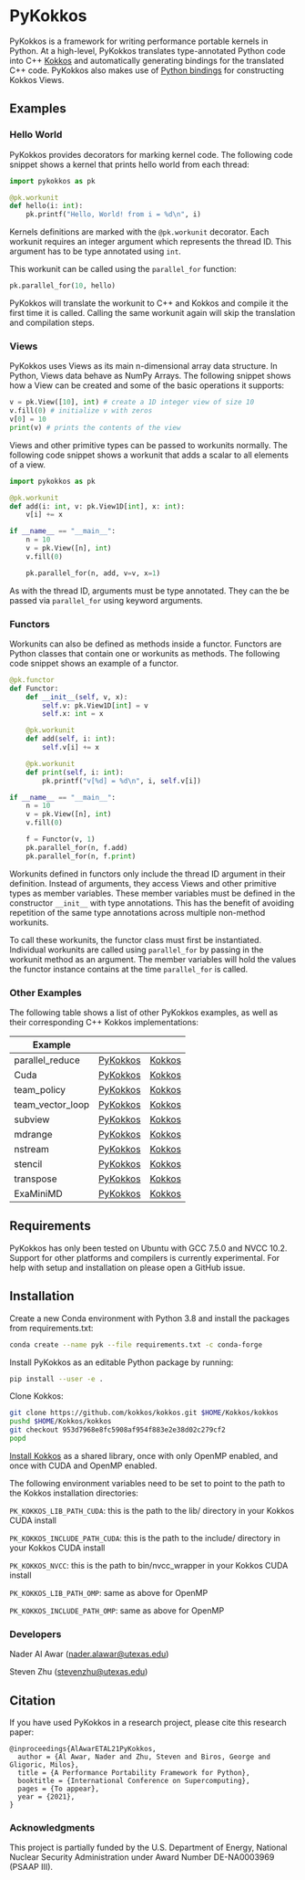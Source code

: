 # PyKokkos

PyKokkos is a framework for writing performance portable kernels in
Python. At a high-level, PyKokkos translates type-annotated Python
code into C++ [Kokkos](https://github.com/kokkos/kokkos/) and
automatically generating bindings for the translated C++ code.
PyKokkos also makes use of [Python
bindings](https://github.com/kokkos/kokkos-python) for constructing
Kokkos Views.

## Examples

### Hello World

PyKokkos provides decorators for marking kernel code. The following
code snippet shows a kernel that prints hello world from each thread:

```python
import pykokkos as pk

@pk.workunit
def hello(i: int):
    pk.printf("Hello, World! from i = %d\n", i)
```

Kernels definitions are marked with the `@pk.workunit` decorator. Each
workunit requires an integer argument which represents the thread ID.
This argument has to be type annotated using `int`.

This workunit can be called using the `parallel_for` function:

```python
pk.parallel_for(10, hello)
```

PyKokkos will translate the workunit to C++ and Kokkos and compile it
the first time it is called. Calling the same workunit again will skip
the translation and compilation steps.

### Views

PyKokkos uses Views as its main n-dimensional array data structure. In
Python, Views data behave as NumPy Arrays. The following snippet shows
how a View can be created and some of the basic operations it
supports:

```python
v = pk.View([10], int) # create a 1D integer view of size 10
v.fill(0) # initialize v with zeros
v[0] = 10
print(v) # prints the contents of the view
```

Views and other primitive types can be passed to workunits normally.
The following code snippet shows a workunit that adds a scalar to all
elements of a view.

```python
import pykokkos as pk

@pk.workunit
def add(i: int, v: pk.View1D[int], x: int):
    v[i] += x

if __name__ == "__main__":
    n = 10
    v = pk.View([n], int)
    v.fill(0)

    pk.parallel_for(n, add, v=v, x=1)
```

As with the thread ID, arguments must be type annotated. They can the
be passed via `parallel_for` using keyword arguments.

### Functors

Workunits can also be defined as methods inside a functor. Functors
are Python classes that contain one or workunits as methods. The
following code snippet shows an example of a functor.

```python
@pk.functor
def Functor:
    def __init__(self, v, x):
        self.v: pk.View1D[int] = v
        self.x: int = x

    @pk.workunit
    def add(self, i: int):
        self.v[i] += x

    @pk.workunit
    def print(self, i: int):
        pk.printf("v[%d] = %d\n", i, self.v[i])

if __name__ == "__main__":
    n = 10
    v = pk.View([n], int)
    v.fill(0)

    f = Functor(v, 1)
    pk.parallel_for(n, f.add)
    pk.parallel_for(n, f.print)
```

Workunits defined in functors only include the thread ID argument in
their definition. Instead of arguments, they access Views and other
primitive types as member variables. These member variables must be
defined in the constructor `__init__` with type annotations. This has
the benefit of avoiding repetition of the same type annotations across
multiple non-method workunits.

To call these workunits, the functor class must first be instantiated.
Individual workunits are called using `parallel_for` by passing in the
workunit method as an argument. The member variables will hold the
values the functor instance contains at the time `parallel_for` is
called.

### Other Examples

The following table shows a list of other PyKokkos examples, as well
as their corresponding C++ Kokkos implementations:

| Example  | | |
| -------- | - | - |
| parallel_reduce | [PyKokkos](https://github.com/kokkos/pykokkos/blob/main/examples/kokkos-tutorials/functor/02.py) | [Kokkos](https://github.com/kokkos/kokkos-tutorials/blob/main/Exercises/02/Solution/exercise_2_solution.cpp) |
| Cuda | [PyKokkos](https://github.com/kokkos/pykokkos/blob/main/examples/kokkos-tutorials/functor/04.py) | [Kokkos](https://github.com/kokkos/kokkos-tutorials/blob/main/Exercises/04/Solution/exercise_4_solution.cpp) |
| team_policy | [PyKokkos](https://github.com/kokkos/pykokkos/blob/main/examples/kokkos-tutorials/functor/team_policy.py) | [Kokkos](https://github.com/kokkos/kokkos-tutorials/blob/main/Exercises/team_policy/Solution/team_policy_solution.cpp) |
| team_vector_loop | [PyKokkos](https://github.com/kokkos/pykokkos/blob/main/examples/kokkos-tutorials/functor/team_vector_loop.py) | [Kokkos](https://github.com/kokkos/kokkos-tutorials/blob/main/Exercises/team_vector_loop/Solution/team_vector_loop_solution.cpp) |
| subview | [PyKokkos](https://github.com/kokkos/pykokkos/blob/main/examples/kokkos-tutorials/functor/subview.py) | [Kokkos](https://github.com/kokkos/kokkos-tutorials/blob/main/Exercises/subview/Solution/exercise_subview_solution.cpp) |
| mdrange | [PyKokkos](https://github.com/kokkos/pykokkos/blob/main/examples/kokkos-tutorials/workload/mdrange.py) | [Kokkos](https://github.com/kokkos/kokkos-tutorials/blob/main/Exercises/mdrange/Solution/exercise_mdrange_solution.cpp) |
| nstream | [PyKokkos](https://github.com/kokkos/pykokkos/blob/main/examples/ParRes/workload/nstream.py) | [Kokkos](https://github.com/ParRes/Kernels/blob/default/Cxx11/nstream-kokkos.cc) |
| stencil | [PyKokkos](https://github.com/kokkos/pykokkos/blob/main/examples/ParRes/workload/stencil.py) | [Kokkos](https://github.com/ParRes/Kernels/blob/default/Cxx11/stencil-kokkos.cc) |
| transpose | [PyKokkos](https://github.com/kokkos/pykokkos/blob/main/examples/ParRes/workload/transpose.py) | [Kokkos](https://github.com/ParRes/Kernels/blob/default/Cxx11/transpose-kokkos.cc) |
| ExaMiniMD | [PyKokkos](https://github.com/kokkos/pykokkos/tree/main/examples/ExaMiniMD) | [Kokkos](https://github.com/ECP-copa/ExaMiniMD) |

## Requirements

PyKokkos has only been tested on Ubuntu with GCC 7.5.0 and NVCC 10.2.
Support for other platforms and compilers is currently experimental.
For help with setup and installation on please open a GitHub issue.

## Installation

Create a new Conda environment with Python 3.8 and install the
packages from requirements.txt:

```bash
conda create --name pyk --file requirements.txt -c conda-forge
```

Install PyKokkos as an editable Python package by running:

```bash
pip install --user -e .
```

Clone Kokkos:

```bash
git clone https://github.com/kokkos/kokkos.git $HOME/Kokkos/kokkos
pushd $HOME/Kokkos/kokkos
git checkout 953d7968e8fc5908af954f883e2e38d02c279cf2
popd
```

[Install
Kokkos](https://github.com/kokkos/kokkos/blob/master/BUILD.md) as a
shared library, once with only OpenMP enabled, and once with CUDA and
OpenMP enabled.

The following environment variables need to be set to point to the
path to the Kokkos installation directories:

`PK_KOKKOS_LIB_PATH_CUDA`: this is the path to the lib/ directory in your Kokkos CUDA install

`PK_KOKKOS_INCLUDE_PATH_CUDA`: this is the path to the include/ directory in your Kokkos CUDA install

`PK_KOKKOS_NVCC`: this is the path to bin/nvcc_wrapper in your Kokkos CUDA install

`PK_KOKKOS_LIB_PATH_OMP`: same as above for OpenMP

`PK_KOKKOS_INCLUDE_PATH_OMP`: same as above for OpenMP

### Developers

Nader Al Awar (nader.alawar@utexas.edu)

Steven Zhu (stevenzhu@utexas.edu)

## Citation

If you have used PyKokkos in a research project, please cite this
research paper:
```
@inproceedings{AlAwarETAL21PyKokkos,
  author = {Al Awar, Nader and Zhu, Steven and Biros, George and Gligoric, Milos},
  title = {A Performance Portability Framework for Python},
  booktitle = {International Conference on Supercomputing},
  pages = {To appear},
  year = {2021},
}
```

### Acknowledgments

This project is partially funded by the U.S. Department of Energy,
National Nuclear Security Administration under Award Number
DE-NA0003969 (PSAAP III).
